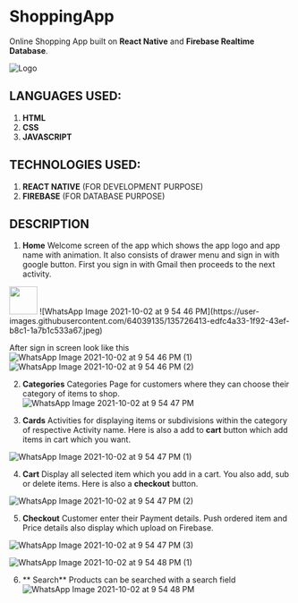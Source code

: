# ShoppingApp

Online Shopping App built on **React Native** and **Firebase Realtime Database**.

![Logo](https://user-images.githubusercontent.com/64039135/135723674-e2c9d2c0-214e-486d-9865-9dab0a8a9c83.png)


## LANGUAGES USED:
1. **HTML**
2. **CSS**
3. **JAVASCRIPT**

## TECHNOLOGIES USED:
1. **REACT NATIVE** (FOR DEVELOPMENT PURPOSE)
2. **FIREBASE** (FOR DATABASE PURPOSE)

## DESCRIPTION

1.	**Home**
Welcome screen of the app which shows the app logo and app name with animation. It also consists of drawer menu and sign in with google button. First you sign in with Gmail then proceeds to the next activity.
<img src={https://user-images.githubusercontent.com/64039135/135726413-edfc4a33-1f92-43ef-b8c1-1a7b1c533a67.jpeg} width="50px" height="50px" />
![WhatsApp Image 2021-10-02 at 9 54 46 PM](https://user-images.githubusercontent.com/64039135/135726413-edfc4a33-1f92-43ef-b8c1-1a7b1c533a67.jpeg)

After sign in screen look like this
![WhatsApp Image 2021-10-02 at 9 54 46 PM (1)](https://user-images.githubusercontent.com/64039135/135726389-7d7eadfa-5fce-4371-ab3e-f576489cb8b1.jpeg)
![WhatsApp Image 2021-10-02 at 9 54 46 PM (2)](https://user-images.githubusercontent.com/64039135/135726346-819d27eb-2636-4bbe-9fd6-17af571734ab.jpeg)


2.	**Categories**
Categories Page for customers where they can choose their category of items to shop. 
![WhatsApp Image 2021-10-02 at 9 54 47 PM](https://user-images.githubusercontent.com/64039135/135726297-835440cc-35e9-4243-a3b8-497dfcd48a5d.jpeg)




3.	  **Cards**
Activities for displaying items or subdivisions within the category of respective Activity name. Here is also a add to **cart** button which add items in cart which you want.

![WhatsApp Image 2021-10-02 at 9 54 47 PM (1)](https://user-images.githubusercontent.com/64039135/135726217-4ab7deff-f27d-4a00-9729-f15d692b449a.jpeg)


4.	**Cart**
Display all selected item which you add in a cart. You also add, sub or delete items. Here is also a **checkout** button.

![WhatsApp Image 2021-10-02 at 9 54 47 PM (2)](https://user-images.githubusercontent.com/64039135/135726165-dd04dd2c-6fce-46e3-978e-bb55ec953f54.jpeg)

5.	**Checkout**
Customer enter their Payment details. Push ordered item and Price details also display which upload on Firebase.

![WhatsApp Image 2021-10-02 at 9 54 47 PM (3)](https://user-images.githubusercontent.com/64039135/135726095-5d087a29-c544-4f0f-b277-6d26f90a34a0.jpeg)

![WhatsApp Image 2021-10-02 at 9 54 48 PM (1)](https://user-images.githubusercontent.com/64039135/135725995-1156291d-002e-41fb-8acc-91c3bda57b8c.jpeg)


6.	** Search**
Products can be searched with a search field
![WhatsApp Image 2021-10-02 at 9 54 48 PM](https://user-images.githubusercontent.com/64039135/135726062-25409f4a-53a9-4888-aa51-4e08be560914.jpeg)



